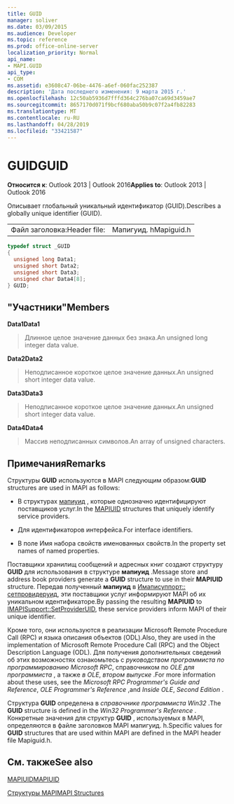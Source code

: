 ```yaml
---
title: GUID
manager: soliver
ms.date: 03/09/2015
ms.audience: Developer
ms.topic: reference
ms.prod: office-online-server
localization_priority: Normal
api_name:
- MAPI.GUID
api_type:
- COM
ms.assetid: e3608c47-06be-4476-a6ef-060fac252387
description: 'Дата последнего изменения: 9 марта 2015 г.'
ms.openlocfilehash: 12c50ab5936d7fffd364c276ba07ca69d3459ae7
ms.sourcegitcommit: 8657170d071f9bcf680aba50b9c07f2a4fb82283
ms.translationtype: MT
ms.contentlocale: ru-RU
ms.lasthandoff: 04/28/2019
ms.locfileid: "33421587"
---
```

# <a name="guid"></a><span data-ttu-id="887a6-103">GUID</span><span class="sxs-lookup"><span data-stu-id="887a6-103">GUID</span></span>

  
  
<span data-ttu-id="887a6-104">**Относится к**: Outlook 2013 | Outlook 2016</span><span class="sxs-lookup"><span data-stu-id="887a6-104">**Applies to**: Outlook 2013 | Outlook 2016</span></span> 
  
<span data-ttu-id="887a6-105">Описывает глобальный уникальный идентификатор (GUID).</span><span class="sxs-lookup"><span data-stu-id="887a6-105">Describes a globally unique identifier (GUID).</span></span> 
  
|||
|:-----|:-----|
|<span data-ttu-id="887a6-106">Файл заголовка:</span><span class="sxs-lookup"><span data-stu-id="887a6-106">Header file:</span></span>  <br/> |<span data-ttu-id="887a6-107">Мапигуид. h</span><span class="sxs-lookup"><span data-stu-id="887a6-107">Mapiguid.h</span></span>  <br/> |
   
```cpp
typedef struct _GUID
{
  unsigned long Data1;
  unsigned short Data2;
  unsigned short Data3;
  unsigned char Data4[8];
} GUID;

```

## <a name="members"></a><span data-ttu-id="887a6-108">"Участники"</span><span class="sxs-lookup"><span data-stu-id="887a6-108">Members</span></span>

 <span data-ttu-id="887a6-109">**Data1**</span><span class="sxs-lookup"><span data-stu-id="887a6-109">**Data1**</span></span>
  
> <span data-ttu-id="887a6-110">Длинное целое значение данных без знака.</span><span class="sxs-lookup"><span data-stu-id="887a6-110">An unsigned long integer data value.</span></span>
    
 <span data-ttu-id="887a6-111">**Data2**</span><span class="sxs-lookup"><span data-stu-id="887a6-111">**Data2**</span></span>
  
> <span data-ttu-id="887a6-112">Неподписанное короткое целое значение данных.</span><span class="sxs-lookup"><span data-stu-id="887a6-112">An unsigned short integer data value.</span></span>
    
 <span data-ttu-id="887a6-113">**Data3**</span><span class="sxs-lookup"><span data-stu-id="887a6-113">**Data3**</span></span>
  
> <span data-ttu-id="887a6-114">Неподписанное короткое целое значение данных.</span><span class="sxs-lookup"><span data-stu-id="887a6-114">An unsigned short integer data value.</span></span>
    
 <span data-ttu-id="887a6-115">**Data4**</span><span class="sxs-lookup"><span data-stu-id="887a6-115">**Data4**</span></span>
  
> <span data-ttu-id="887a6-116">Массив неподписанных символов.</span><span class="sxs-lookup"><span data-stu-id="887a6-116">An array of unsigned characters.</span></span>
    
## <a name="remarks"></a><span data-ttu-id="887a6-117">Примечания</span><span class="sxs-lookup"><span data-stu-id="887a6-117">Remarks</span></span>

 <span data-ttu-id="887a6-118">Структуры **GUID** используются в MAPI следующим образом:</span><span class="sxs-lookup"><span data-stu-id="887a6-118">**GUID** structures are used in MAPI as follows:</span></span> 
  
- <span data-ttu-id="887a6-119">В структурах [мапиуид](mapiuid.md) , которые однозначно идентифицируют поставщиков услуг.</span><span class="sxs-lookup"><span data-stu-id="887a6-119">In the [MAPIUID](mapiuid.md) structures that uniquely identify service providers.</span></span> 
    
- <span data-ttu-id="887a6-120">Для идентификаторов интерфейса.</span><span class="sxs-lookup"><span data-stu-id="887a6-120">For interface identifiers.</span></span>
    
- <span data-ttu-id="887a6-121">В поле Имя набора свойств именованных свойств.</span><span class="sxs-lookup"><span data-stu-id="887a6-121">In the property set names of named properties.</span></span> 
    
<span data-ttu-id="887a6-122">Поставщики хранилищ сообщений и адресных книг создают структуру **GUID** для использования в структуре **мапиуид** .</span><span class="sxs-lookup"><span data-stu-id="887a6-122">Message store and address book providers generate a **GUID** structure to use in their **MAPIUID** structure.</span></span> <span data-ttu-id="887a6-123">Передав полученный **мапиуид** в [Имаписуппорт:: сетпровидеруид](imapisupport-setprovideruid.md), эти поставщики услуг информируют MAPI об их уникальном идентификаторе.</span><span class="sxs-lookup"><span data-stu-id="887a6-123">By passing the resulting **MAPIUID** to [IMAPISupport::SetProviderUID](imapisupport-setprovideruid.md), these service providers inform MAPI of their unique identifier.</span></span>
  
<span data-ttu-id="887a6-124">Кроме того, они используются в реализации Microsoft Remote Procedure Call (RPC) и языка описания объектов (ODL).</span><span class="sxs-lookup"><span data-stu-id="887a6-124">Also, they are used in the implementation of Microsoft Remote Procedure Call (RPC) and the Object Description Language (ODL).</span></span> <span data-ttu-id="887a6-125">Для получения дополнительных сведений об этих возможностях ознакомьтесь с *руководством программиста по программированию Microsoft RPC*, справочником по *OLE для программиста* , а также *в OLE*, *втором выпуске* .</span><span class="sxs-lookup"><span data-stu-id="887a6-125">For more information about these uses, see the  *Microsoft RPC Programmer's Guide and Reference*, *OLE Programmer's Reference*  ,and  *Inside OLE*, *Second Edition*  .</span></span> 
  
<span data-ttu-id="887a6-126">Структура **GUID** определена в *справочнике программиста Win32* .</span><span class="sxs-lookup"><span data-stu-id="887a6-126">The **GUID** structure is defined in the  *Win32 Programmer's Reference*  .</span></span> <span data-ttu-id="887a6-127">Конкретные значения для структур **GUID** , используемых в MAPI, определяются в файле заголовков MAPI мапигуид. h.</span><span class="sxs-lookup"><span data-stu-id="887a6-127">Specific values for **GUID** structures that are used within MAPI are defined in the MAPI header file Mapiguid.h.</span></span> 
  
## <a name="see-also"></a><span data-ttu-id="887a6-128">См. также</span><span class="sxs-lookup"><span data-stu-id="887a6-128">See also</span></span>



[<span data-ttu-id="887a6-129">MAPIUID</span><span class="sxs-lookup"><span data-stu-id="887a6-129">MAPIUID</span></span>](mapiuid.md)


[<span data-ttu-id="887a6-130">Структуры MAPI</span><span class="sxs-lookup"><span data-stu-id="887a6-130">MAPI Structures</span></span>](mapi-structures.md)

